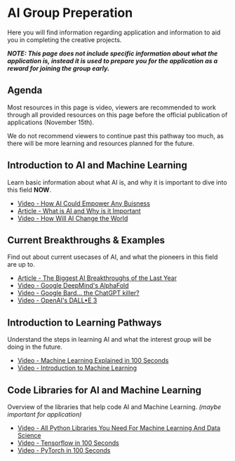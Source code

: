 # AI Group Preperation
Here you will find information regarding application and information to aid you in completing the creative projects.

***NOTE: This page does not include specific information about what the application is, instead it is used to prepare you for the application as a reward for joining the group early.***


## Agenda
Most resources in this page is video, viewers are recommended to work through all provided resources on this page before the official publication of applications (November 15th). 

We do not recommend viewers to continue past this pathway too much, as there will be more learning and resources planned for the future.


## Introduction to AI and Machine Learning
Learn basic information about what AI is, and why it is important to dive into this field **NOW**.

- [Video - How AI Could Empower Any Buisness](https://www.youtube.com/watch?v=reUZRyXxUs4&ab_channel=TED)
- [Article - What is AI and Why is it Important](https://www.netapp.com/artificial-intelligence/what-is-artificial-intelligence/#:~:text=Today%2C%20the%20amount%20of%20data,of%20all%20complex%20decision%20making.)
- [Video - How Will AI Change the World](https://www.youtube.com/watch?v=RzkD_rTEBYs&ab_channel=TED-Ed)


## Current Breakthroughs & Examples
Find out about current usecases of AI, and what the pioneers in this field are up to.

- [Article - The Biggest AI Breakthroughs of the Last Year](https://www.freethink.com/robots-ai/ai-breakthroughs)
- [Video - Google DeepMind's AlphaFold](https://www.youtube.com/watch?v=gg7WjuFs8F4&ab_channel=GoogleDeepMind)
- [Video - Google Bard… the ChatGPT killer?](https://www.youtube.com/watch?v=xW9DJTvB3NI&ab_channel=Fireship)
- [Video - OpenAI's DALL•E 3](https://www.youtube.com/watch?v=sqQrN0iZBs0&ab_channel=OpenAI)


## Introduction to Learning Pathways
Understand the steps in learning AI and what the interest group will be doing in the future.

- [Video - Machine Learning Explained in 100 Seconds](https://www.youtube.com/watch?v=PeMlggyqz0Y&pp=ygUcZmlyZXNoaXAgbnVtcHkgaW4gMTAwc2Vjb25kcw%3D%3D&ab_channel=Fireship)
- [Video - Introduction to Machine Learning](https://www.youtube.com/watch?v=FIpbrnbVfJk&ab_channel=TechWithTim)


## Code Libraries for AI and Machine Learning
Overview of the libraries that help code AI and Machine Learning. *(maybe important for application)*

- [Video - All Python Libraries You Need For Machine Learning And Data Science](https://www.youtube.com/watch?v=vVg7WrelMeA&ab_channel=PatrickLoeber)
- [Video - Tensorflow in 100 Seconds](https://www.youtube.com/watch?v=i8NETqtGHms&pp=ygUhZmlyZXNoaXAgdGVuc29yZmxvdyBpbiAxMDBzZWNvbmRz&ab_channel=Fireship)
- [Video - PyTorch in 100 Seconds](https://www.youtube.com/watch?v=ORMx45xqWkA&pp=ygUcZmlyZXNoaXAgbnVtcHkgaW4gMTAwc2Vjb25kcw%3D%3D)
